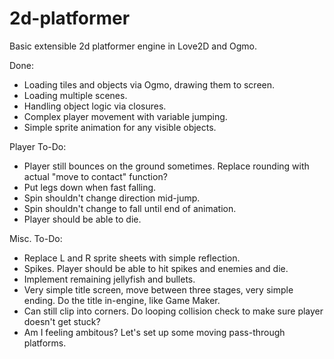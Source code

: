 # 2d-platformer
Basic extensible 2d platformer engine in Love2D and Ogmo.

Done:
- Loading tiles and objects via Ogmo, drawing them to screen.
- Loading multiple scenes.
- Handling object logic via closures.
- Complex player movement with variable jumping.
- Simple sprite animation for any visible objects.

Player To-Do:
- Player still bounces on the ground sometimes. Replace rounding with actual "move to contact" function?
- Put legs down when fast falling.
- Spin shouldn't change direction mid-jump.
- Spin shouldn't change to fall until end of animation.
- Player should be able to die.

Misc. To-Do:
- Replace L and R sprite sheets with simple reflection.
- Spikes. Player should be able to hit spikes and enemies and die.
- Implement remaining jellyfish and bullets.
- Very simple title screen, move between three stages, very simple ending. Do the title in-engine, like Game Maker.
- Can still clip into corners. Do looping collision check to make sure player doesn't get stuck?
- Am I feeling ambitous? Let's set up some moving pass-through platforms.